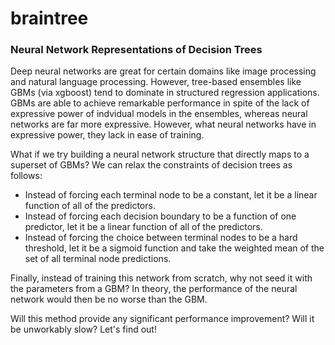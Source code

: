 # braintree

### Neural Network Representations of Decision Trees

Deep neural networks are great for certain domains like image processing and natural language processing. However, tree-based ensembles like GBMs (via xgboost) tend to dominate in structured regression applications. GBMs are able to achieve remarkable performance in spite of the lack of expressive power of indvidual models in the ensembles, whereas neural networks are far more expressive. However, what neural networks have in expressive power, they lack in ease of training.

What if we try building a neural network structure that directly maps to a superset of GBMs? We can relax the constraints of decision trees as follows:
* Instead of forcing each terminal node to be a constant, let it be a linear function of all of the predictors.
* Instead of forcing each decision boundary to be a function of one predictor, let it be a linear function of all of the predictors.
* Instead of forcing the choice between terminal nodes to be a hard threshold, let it be a sigmoid function and take the weighted mean of the set of all terminal node predictions.

Finally, instead of training this network from scratch, why not seed it with the parameters from a GBM? In theory, the performance of the neural network would then be no worse than the GBM.

Will this method provide any significant performance improvement? Will it be unworkably slow? Let's find out!
